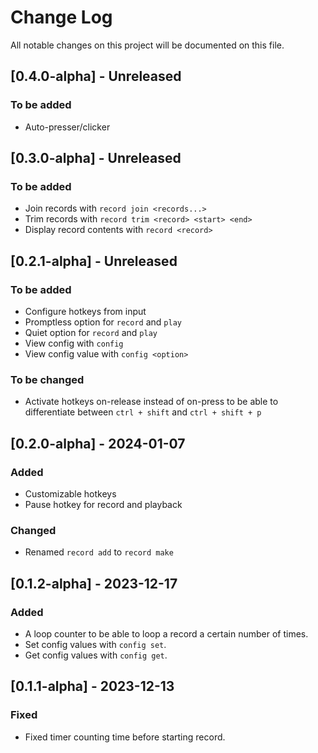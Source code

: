 # Change Log

All notable changes on this project will be documented on this file.

## [0.4.0-alpha] - Unreleased
### To be added
- Auto-presser/clicker

## [0.3.0-alpha] - Unreleased
### To be added
- Join records with `record join <records...>`
- Trim records with `record trim <record> <start> <end>`
- Display record contents with `record <record>`

## [0.2.1-alpha] - Unreleased
### To be added
- Configure hotkeys from input
- Promptless option for `record` and `play`
- Quiet option for `record` and `play`
- View config with `config`
- View config value with `config <option>`
### To be changed
- Activate hotkeys on-release instead of on-press to be able to differentiate between `ctrl + shift` and `ctrl + shift + p`

## [0.2.0-alpha] - 2024-01-07
### Added
- Customizable hotkeys
- Pause hotkey for record and playback
### Changed
- Renamed `record add` to `record make`

## [0.1.2-alpha] - 2023-12-17
### Added
- A loop counter to be able to loop a record a certain number of times.
- Set config values with `config set`.
- Get config values with `config get`.

## [0.1.1-alpha] - 2023-12-13
### Fixed
- Fixed timer counting time before starting record.